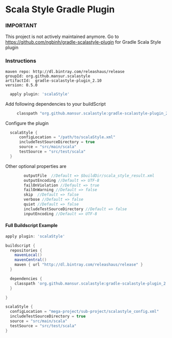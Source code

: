 # Scala Style Gradle Plugin

### IMPORTANT
This project is not actively maintained  anymore. Go to
 https://github.com/ngbinh/gradle-scalastyle-plugin for Gradle Scala Style plugin
###

### Instructions

```
maven repo: http://dl.bintray.com/releashaus/release
groupId: org.github.mansur.scalastyle
artifactId:  gradle-scalastyle-plugin_2.10
version: 0.5.0
```

```groovy
  apply plugin: 'scalaStyle'
```

Add following dependencies to your buildScript

```groovy
     classpath "org.github.mansur.scalastyle:gradle-scalastyle-plugin_2.10:0.5.0"
```

Configure the plugin

```groovy
  scalaStyle {
      configLocation = "/path/to/scalaStyle.xml"
      includeTestSourceDirectory = true
      source = "src/main/scala"
      testSource = "src/test/scala"
  }

```

Other optional properties are

```groovy
        outputFile  //Default => $buildDir/scala_style_result.xml
        outputEncoding //Default => UTF-8
        failOnViolation //Default => true
        failOnWarning //Default => false
        skip  //Default => false
        verbose //Default => false
        quiet //Default => false
        includeTestSourceDirectory //Default => false
        inputEncoding //Default => UTF-8
```

#### Full Buildscript Example
```groovy
apply plugin: 'scalaStyle'

buildscript {
  repositories {
    mavenLocal()
    mavenCentral()
    maven { url "http://dl.bintray.com/releashaus/release" }
  }

  dependencies {
    classpath 'org.github.mansur.scalastyle:gradle-scalastyle-plugin_2.10:0.5.0'
  }

}

scalaStyle {
  configLocation = "mega-project/sub-project/scalastyle_config.xml"
  includeTestSourceDirectory = true
  source = "src/main/scala"
  testSource = "src/test/scala"
}
```
